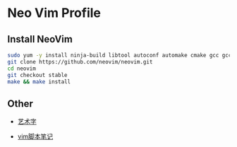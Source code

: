 # Neo Vim Profile

## Install NeoVim

```bash
sudo yum -y install ninja-build libtool autoconf automake cmake gcc gcc-c++ make pkgconfig unzip patch
git clone https://github.com/neovim/neovim.git
cd neovim
git checkout stable
make && make install
```

## Other

* [艺术字](http://patorjk.com/software/taag/#p=display&f=Soft&t=Buffer)

* [vim脚本笔记](http://www.mikewootc.com/wiki/tool/sw_develop/vim_script_note.html)

